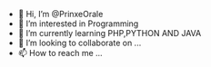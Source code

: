 - 👋 Hi, I’m @PrinxeOrale
- 👀 I’m interested in Programming
- 🌱 I’m currently learning PHP,PYTHON AND JAVA
- 💞️ I’m looking to collaborate on ...
- 📫 How to reach me ...

<!---
PrinxeOrale/PrinxeOrale is a ✨ special ✨ repository because its `README.md` (this file) appears on your GitHub profile.
You can click the Preview link to take a look at your changes.
--->

